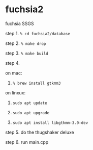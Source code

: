 # fuchsia2
fuchsia SSGS

step 1. ```% cd fuchsia2/database```

step 2. ```% make drop```

step 3. ```% make build```

step 4. 

  on mac:
  1. ```% brew install gtkmm3```
        
  on linxux: 
  1. ```sudo apt update```
  
  2. ```sudo apt upgrade```
  
  3. ```sudo apt install libgtkmm-3.0-dev```

step 5. do the thugshaker deluxe 
        
step 6. run main.cpp


